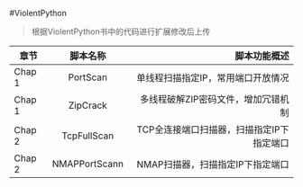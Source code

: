 #ViolentPython
>根据ViolentPython书中的代码进行扩展修改后上传



| 章节     | 脚本名称      | 脚本功能概述                                  |
| -------- |:-------------:| ---------------------------------------------:|
| Chap 1   | PortScan      | 单线程扫描指定IP，常用端口开放情况            |
| Chap 1   | ZipCrack      | 多线程破解ZIP密码文件，增加冗错机制           |
| Chap 2   | TcpFullScan   | TCP全连接端口扫描器，扫描指定IP下指定端口     |
| Chap 2   | NMAPPortScann | NMAP扫描器，扫描指定IP下指定端口     |

